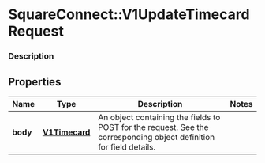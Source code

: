 # SquareConnect::V1UpdateTimecardRequest

### Description



## Properties
Name | Type | Description | Notes
------------ | ------------- | ------------- | -------------
**body** | [**V1Timecard**](V1Timecard.md) | An object containing the fields to POST for the request. See the corresponding object definition for field details. | 


